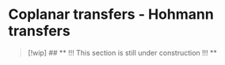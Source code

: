 # Coplanar transfers - Hohmann transfers

> [!wip] ## ** !!! This section is still under construction !!! **

<!-- Wakker section 12.1 -->